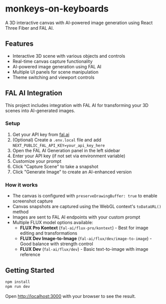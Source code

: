 # monkeys-on-keyboards

A 3D interactive canvas with AI-powered image generation using React Three Fiber and FAL AI.

## Features

- Interactive 3D scene with various objects and controls
- Real-time canvas capture functionality
- AI-powered image generation using FAL AI
- Multiple UI panels for scene manipulation
- Theme switching and viewport controls

## FAL AI Integration

This project includes integration with FAL AI for transforming your 3D scenes into AI-generated images.

### Setup

1. Get your API key from [fal.ai](https://fal.ai)
2. (Optional) Create a `.env.local` file and add `NEXT_PUBLIC_FAL_API_KEY=your_api_key_here`
3. Open the FAL AI Generation panel in the left sidebar
4. Enter your API key (if not set via environment variable)
5. Customize your prompt
6. Click "Capture Scene" to take a snapshot
7. Click "Generate Image" to create an AI-enhanced version

### How it works

- The canvas is configured with `preserveDrawingBuffer: true` to enable screenshot capture
- Canvas snapshots are captured using the WebGL context's `toDataURL()` method
- Images are sent to FAL AI endpoints with your custom prompt
- Multiple FLUX model options available:
  - **FLUX Pro Kontext** (`fal-ai/flux-pro/kontext`) - Best for image editing and transformations
  - **FLUX Dev Image-to-Image** (`fal-ai/flux/dev/image-to-image`) - Good balance with strength control
  - **FLUX Dev** (`fal-ai/flux/dev`) - Basic text-to-image with image reference

## Getting Started

```bash
npm install
npm run dev
```

Open [http://localhost:3000](http://localhost:3000) with your browser to see the result.